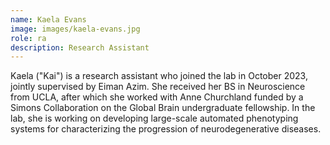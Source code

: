 ```yaml
---
name: Kaela Evans
image: images/kaela-evans.jpg
role: ra
description: Research Assistant
---
```


Kaela ("Kai") is a research assistant who joined the lab in October 2023, jointly supervised by Eiman Azim. She received her BS in Neuroscience from UCLA, after which she worked with Anne Churchland funded by a Simons Collaboration on the Global Brain undergraduate fellowship. In the lab, she is working on developing large-scale automated phenotyping systems for characterizing the progression of neurodegenerative diseases.
